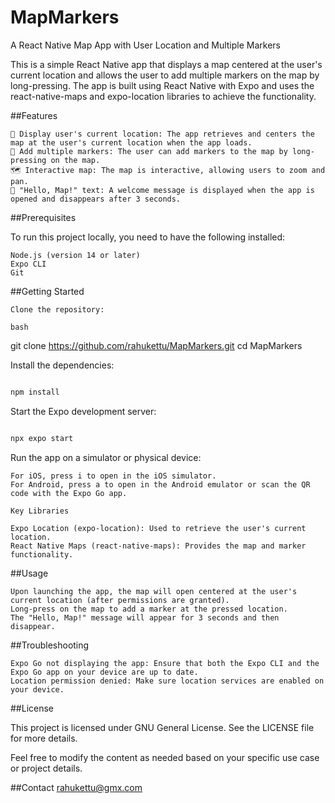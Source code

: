 # MapMarkers
A React Native Map App with User Location and Multiple Markers

This is a simple React Native app that displays a map centered at the user's current location and allows the user to add multiple markers on the map by long-pressing. 
The app is built using React Native with Expo and uses the react-native-maps and expo-location libraries to achieve the functionality.

##Features

    📍 Display user's current location: The app retrieves and centers the map at the user's current location when the app loads.
    📌 Add multiple markers: The user can add markers to the map by long-pressing on the map.
    🗺️ Interactive map: The map is interactive, allowing users to zoom and pan.
    🚫 "Hello, Map!" text: A welcome message is displayed when the app is opened and disappears after 3 seconds.

##Prerequisites

To run this project locally, you need to have the following installed:

    Node.js (version 14 or later)
    Expo CLI
    Git

##Getting Started

    Clone the repository:

    bash

git clone https://github.com/rahukettu/MapMarkers.git
cd MapMarkers

Install the dependencies:

````bash

npm install
````

Start the Expo development server:

````bash

npx expo start
````
Run the app on a simulator or physical device:

    For iOS, press i to open in the iOS simulator.
    For Android, press a to open in the Android emulator or scan the QR code with the Expo Go app.

    Key Libraries

    Expo Location (expo-location): Used to retrieve the user's current location.
    React Native Maps (react-native-maps): Provides the map and marker functionality.

##Usage

    Upon launching the app, the map will open centered at the user's current location (after permissions are granted).
    Long-press on the map to add a marker at the pressed location.
    The "Hello, Map!" message will appear for 3 seconds and then disappear.

##Troubleshooting

    Expo Go not displaying the app: Ensure that both the Expo CLI and the Expo Go app on your device are up to date.
    Location permission denied: Make sure location services are enabled on your device.

##License

This project is licensed under GNU General License. See the LICENSE file for more details.

Feel free to modify the content as needed based on your specific use case or project details.

##Contact
rahukettu@gmx.com
